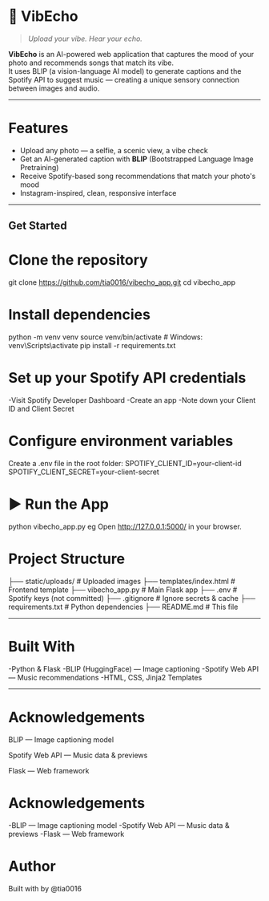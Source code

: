 # 🎵 VibEcho
> *Upload your vibe. Hear your echo.*

**VibEcho** is an AI-powered web application that captures the mood of your photo and recommends songs that match its vibe.  
It uses BLIP (a vision-language AI model) to generate captions and the Spotify API to suggest music — creating a unique sensory connection between images and audio.

---

#  Features

-  Upload any photo — a selfie, a scenic view, a vibe check
-  Get an AI-generated caption with **BLIP** (Bootstrapped Language Image Pretraining)
-  Receive Spotify-based song recommendations that match your photo's mood
-  Instagram-inspired, clean, responsive interface

---

## Get Started

# Clone the repository
git clone https://github.com/tia0016/vibecho_app.git
cd vibecho_app

# Install dependencies
python -m venv venv
source venv/bin/activate       # Windows: venv\Scripts\activate
pip install -r requirements.txt

# Set up your Spotify API credentials
-Visit Spotify Developer Dashboard
-Create an app
-Note down your Client ID and Client Secret

# Configure environment variables
Create a .env file in the root folder:
SPOTIFY_CLIENT_ID=your-client-id
SPOTIFY_CLIENT_SECRET=your-client-secret

# ▶️ Run the App
python vibecho_app.py
eg Open http://127.0.0.1:5000/ in your browser.

#  Project Structure
├── static/uploads/           # Uploaded images
├── templates/index.html      # Frontend template
├── vibecho_app.py            # Main Flask app
├── .env                      # Spotify keys (not committed)
├── .gitignore                # Ignore secrets & cache
├── requirements.txt          # Python dependencies
├── README.md                 # This file

---

#  Built With
-Python & Flask
-BLIP (HuggingFace) — Image captioning
-Spotify Web API — Music recommendations
-HTML, CSS, Jinja2 Templates

---

# Acknowledgements
BLIP — Image captioning model

Spotify Web API — Music data & previews

Flask — Web framework

# Acknowledgements
-BLIP — Image captioning model
-Spotify Web API — Music data & previews
-Flask — Web framework

# Author
Built with by @tia0016
